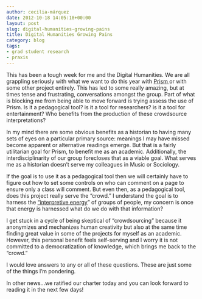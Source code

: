 ```yaml
---
author: cecilia-márquez
date: 2012-10-18 14:05:18+00:00
layout: post
slug: digital-humanities-growing-pains
title: Digital Humanities Growing Pains
category: blog
tags:
- grad student research
- praxis
---
```


This has been a tough week for me and the Digital Humanities. We are all grappling seriously with what we want to do this year with [Prism ](http://prism.scholarslab.org/)or with some other project entirely. This has led to some really amazing, but at times tense and frustrating, conversations amongst the group. Part of what is blocking me from being able to move forward is trying assess the use of Prism. Is it a pedagogical tool? is it a tool for researchers? is it a tool for entertainment? Who benefits from the production of these crowdsource interpretations?

In my mind there are some obvious benefits as a historian to having many sets of eyes on a particular primary source: meanings I may have missed become apparent or alternative readings emerge. But that is a fairly utilitarian goal for Prism, to benefit me as an academic. Additionally, the interdisciplinarity of our group forecloses that as a viable goal. What serves me as a historian doesn’t serve my colleagues in Music or Sociology.

If the goal is to use it as a pedagogical tool then we will certainly have to figure out how to set some controls on who can comment on a page to ensure only a class will comment. But even then, as a pedagogical tool, does this project really serve the “crowd.” I understand the goal is to harness the [“interpretive energy](http://www.scholarslab.org/digital-humanities/crowdsourcing-interpretation/)” of groups of people, my concern is once that energy is harnessed what do we do with that information?

I get stuck in a cycle of being skeptical of “crowdsourcing” because it anonymizes and mechanizes human creativity but also at the same time finding great value in some of the projects for myself as an academic. However, this personal benefit feels self-serving and I worry it is not committed to a democratization of knowledge, which brings me back to the “crowd.”

I would love answers to any or all of these questions. These are just some of the things I’m pondering.

In other news...we ratified our charter today and you can look forward to reading it in the next few days!
